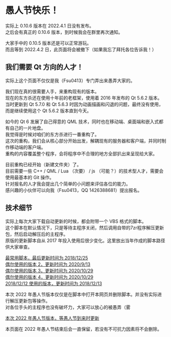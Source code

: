 # 愚人节快乐！

实际上 0.10.6 版本在 2022.4.1 日没有发布。  
之后会有真正的 0.10.6 版本，到时候我会在群里再次通知。

大家手中的 0.10.5 版本还是可以正常游玩。  
而且等到 2022.4.2 日，此页面将会被撤下（如果我忘了拜托各位告诉我！）

## 我们需要 Qt 方向的人才！

实际上这个页面不仅仅是我（Fsu0413）专门弄出来愚弄大家的。

我们现在真的很需要人手，来重构现有的版本。  
现在的东方杀还在使用十年前的老框架，使用着 2016 年发布的 Qt 5.6.2 版本。  
当时更新到 Qt 5.7.0 和 Qt 5.6.3 时因为动画描画和闪退的问题，最终没有使用，而是继续使用这个 Qt 5.6.2 版本直到今天。

如今的 Qt 6 发展了自己得意的 QML 技术，同时也在移动端、桌面端和嵌入式都有自己的一片地盘。  
我觉得是时候对咱们的东方杀进行一番重构了。  
这次的重构，我们会从核心部分开始出发，解耦现有的服务器和客户端，并同时制作移动端的客户端。  
重构的内容覆盖整个程序，会将程序中不合理的地方全部扒出来呈现给大家。

目前重构已经开始（新建文件夹）了。  
目前需要一些 C++ / QML / Lua （次要） / js （可能？）的技术型人才，需要会使用最基本的 Git 操作。  
针对报名的人才我会提出几个简单的小问题来评估各位的能力。  
感兴趣的小伙伴可以向我（Fsu0413，QQ 1426388681）提出报名。

## 技术细节

实际上每次大家下载自动更新的时候，都会附带一个 VBS 格式的脚本。  
这个脚本在默认情况下，只是等待主程序关闭，然后调用自带的7zr程序解压更新包，然后启动解压后的主程序。  
原版的更新脚本自从 2017 年投入使用后很少变化。这里放出当年作成的脚本路径供大家审查。

[最常用脚本，最后更新时间为 2018/12/25](https://touhousatsu-1251389155.cos.ap-shanghai.myqcloud.com/20170603/1.vbs)  
[偶尔使用的版本 2，更新时间为 2020/9/13](https://touhousatsu-1251389155.cos.ap-shanghai.myqcloud.com/20170603/2.vbs)  
[偶尔使用的版本 3，更新时间为 2020/10/29](https://touhousatsu-1251389155.cos.ap-shanghai.myqcloud.com/20170603/3.vbs)  
[偶尔使用的版本 4，更新时间为 2020/10/29](https://touhousatsu-1251389155.cos.ap-shanghai.myqcloud.com/20170603/4.vbs)  
[2018/12/12 使用的版本，更新时间为 2018/12/13](https://touhousatsu-1251389155.cos.ap-shanghai.myqcloud.com/20181212/1.vbs)

本次 2022 年愚人节版本仅仅是在脚本中打开本网页并删除脚本。并没有实际进行解压更新包等操作。  
对各位手头的主程序也没有破坏力，大家可以放心的被愚弄（雾

[本次 2022 年愚人节版本，等愚人节到来时更新]()

本页面在 2022 年愚人节结束后会一直保留，若没有不可抗力因素将不会删除。
